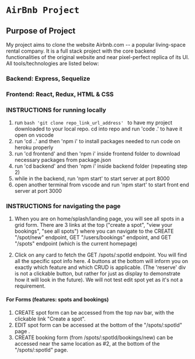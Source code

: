 # `AirBnb Project`

## Purpose of Project

My project aims to clone the website Airbnb.com -- a popular living-space rental company. It is a full stack project with the core backend functionalities of the original website and near pixel-perfect replica of its UI. All tools/technologies are listed below:

### Backend: Express, Sequelize
### Frontend: React, Redux, HTML & CSS

### INSTRUCTIONS for running locally

1. run ```bash 'git clone repo_link_url_address' ``` to have my project downloaded to your local repo. cd into repo and run 'code .' to have it open on vscode
2. run 'cd ..' and then 'npm i' to install packages needed to run code on heroku properly
3. run 'cd frontend' and then 'npm i' inside frontend folder to download necessary packages from package.json
4. run 'cd backend' and then 'npm i' inside backend folder (repeating step 2)
5. while in the backend, run 'npm start' to start server at port 8000
6. open another terminal from vscode and run 'npm start' to start front end server at port 3000

### INSTRUCTIONS for navigating the page

1. When you are on home/splash/landing page, you will see all spots in a grid form. There are 3 links at the top ("create a spot", "view your bookings", "see all spots") where you can navigate to the CREATE "/spot/new" endpoint, GET "/users/bookings" endpoint, and GET "/spots" endpoint (which is the current homepage)

2. Click on any card to fetch the GET /spots/:spotId endpoint. You will find all the specific spot info here. 4 buttons at the bottom will inform you on exactly which feature and which CRUD is applicable. (The 'reserve' div is not a clickable button, but rather for just as display to demonstrate how it will look in the future). We will not test edit spot yet as it's not a requirement.

#### For Forms (features: spots and bookings)
1) CREATE spot form can be accessed from the top nav bar, with the clickable link "Create a spot". 
2) EDIT spot form can be accessed at the bottom of the "/spots/:spotId" page .
2) CREATE booking form (from /spots/:spotId/bookings/new) can be accessed near the same location as #2,  at the bottom of the "/spots/:spotId" page.
